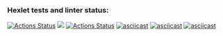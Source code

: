 ### Hexlet tests and linter status:
[![Actions Status](https://github.com/MishinS/frontend-project-lvl1/workflows/hexlet-check/badge.svg)](https://github.com/MishinS/frontend-project-lvl1/actions)
<a href="https://codeclimate.com/github/codeclimate/codeclimate/maintainability"><img src="https://api.codeclimate.com/v1/badges/a99a88d28ad37a79dbf6/maintainability" /></a>
[![Actions Status](https://github.com/MishinS/frontend-project-lvl1/workflows/actions-test/badge.svg)](https://github.com/MishinS/frontend-project-lvl1/actions)
[![asciicast](https://asciinema.org/a/8YOs4xVobaFTsslsLR8QEp7jB.svg)](https://asciinema.org/a/8YOs4xVobaFTsslsLR8QEp7jB)
[![asciicast](https://asciinema.org/a/kCrdyYT3GgYEWR8Gly26uTWE2.svg)](https://asciinema.org/a/kCrdyYT3GgYEWR8Gly26uTWE2)
[![asciicast](https://asciinema.org/a/pM3Sg6TEnVzitYCGxSAlUqCza.svg)](https://asciinema.org/a/pM3Sg6TEnVzitYCGxSAlUqCza)
